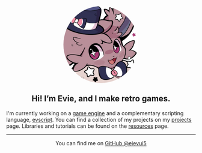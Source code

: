 <head><title>Evie</title></head>

<img src="assets/eievui.png" style="display: block; margin-left: auto; margin-right: auto; margin-top: 40px; border-radius: 50%; width: 200px"/>

## <center> Hi! I’m Evie, and I make retro games. </center>

I'm currently working on a [game engine](https://github.com/eievui5/esprit) and a complementary scripting language,
[evscript](https://github.com/eievui5/evscript).
You can find a collection of my projects on my [projects](my-stuff/) page.
Libraries and tutorials can be found on the [resources](resources/) page.

<hr>

<center>

You can find me on
[GitHub @eievui5](https://github.com/eievui5)

</center>
